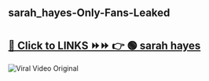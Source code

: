 
 ## sarah_hayes-Only-Fans-Leaked

# <h2><a href="https://clipsfans.com/sarah_hayes&ref=git">🔗 Click to LINKS ⏩⏩ 👉 🟢 sarah hayes </a></h2>

<a href="https://clipsfans.com/sarah_hayes&ref=git" rel="nofollow" data-target="animated-image.originalLink"><img src="https://i.ibb.co.com/xMMVF88/686577567.gif" alt="Viral Video Original" style="max-width: 100%; display: inline-block;" data-target="animated-image.originalImage"></a>

